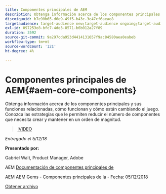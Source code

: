 ```yaml
---
title: Componentes principales de AEM
description: Obtenga información acerca de los componentes principales y sus funciones relacionadas, cómo funcionan y cómo están cambiando el juego. Conozca las estrategias que le permiten reducir el número de componentes que necesita crear y mantener en un orden de magnitud.
discoiquuid: b7e90b65-d6e9-49f5-b43c-3c47cf6aeae8
targetaudience: target-audience new;target-audience ongoing;target-audience upgrader
exl-id: 097253e8-bfc7-4de3-8571-b6b012a27f89
duration: 3592
source-git-commit: 9a297cda953d4414131657f9ac84580aea0eabeb
workflow-type: tm+mt
source-wordcount: '121'
ht-degree: 4%

---
```


# Componentes principales de AEM{#aem-core-components}

Obtenga información acerca de los componentes principales y sus funciones relacionadas, cómo funcionan y cómo están cambiando el juego. Conozca las estrategias que le permiten reducir el número de componentes que necesita crear y mantener en un orden de magnitud.

>[!VIDEO](https://video.tv.adobe.com/v/25674/)

*Entregado el 5/12/18*

**Presentado por:**

Gabriel Walt, Product Manager, Adobe

AEM [Documentación de componentes principales de](https://helpx.adobe.com/experience-manager/core-components/user-guide.html)

AEM AEM Gems - Componentes principales de la - Fecha: 05/12/2018

[Obtener archivo](assets/aem-gems-aem-sitescorecomponents-12052018.pdf)
